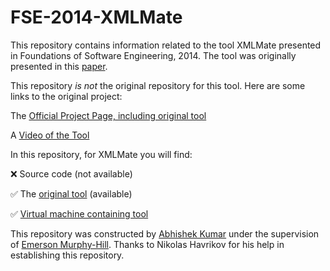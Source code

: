 # FSE-2014-XMLMate

This repository contains information related to the tool XMLMate presented in Foundations of Software Engineering, 2014. The tool was originally presented in this [paper](http://dl.acm.org/citation.cfm?doid=2635868.2661666).

This repository _is not_  the original repository for this tool. Here are some links to the original project:

The [Official Project Page, including original tool](https://www.st.cs.uni-saarland.de/testing/xmlmate/)

A [Video of the Tool](https://www.youtube.com/watch?v=-yKom5mbft0)   

In this repository, for XMLMate you will find:

:x: Source code (not available)

:white_check_mark: The [original tool](https://github.com/SoftwareEngineeringToolDemos/FSE_2014-XMLMate/blob/master/xmlmate.tar.gz) (available)

:white_check_mark: [Virtual machine containing tool](https://drive.google.com/open?id=0Byo7aDt60UaoTHMxYXBZUnAxN1k)

This repository was constructed by [Abhishek Kumar](https://github.com/akumar21) under the supervision of [Emerson Murphy-Hill](https://github.com/CaptainEmerson). Thanks to Nikolas Havrikov for his help in establishing this repository.
